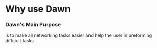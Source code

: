 <h1>Why use Dawn</h1>
<h3>Dawn's Main Purpose</h3>
<p>is to make all networking tasks easier and help the user in preforming difficult tasks</p>
</break>
